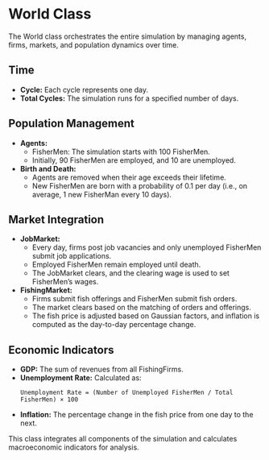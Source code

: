 # World Class

The World class orchestrates the entire simulation by managing agents, firms, markets, and population dynamics over time.

## Time
- **Cycle:** Each cycle represents one day.
- **Total Cycles:** The simulation runs for a specified number of days.

## Population Management
- **Agents:**  
  - FisherMen: The simulation starts with 100 FisherMen.
  - Initially, 90 FisherMen are employed, and 10 are unemployed.
- **Birth and Death:**  
  - Agents are removed when their age exceeds their lifetime.
  - New FisherMen are born with a probability of 0.1 per day (i.e., on average, 1 new FisherMan every 10 days).

## Market Integration
- **JobMarket:**  
  - Every day, firms post job vacancies and only unemployed FisherMen submit job applications.
  - Employed FisherMen remain employed until death.
  - The JobMarket clears, and the clearing wage is used to set FisherMen’s wages.
- **FishingMarket:**  
  - Firms submit fish offerings and FisherMen submit fish orders.
  - The market clears based on the matching of orders and offerings.
  - The fish price is adjusted based on Gaussian factors, and inflation is computed as the day-to-day percentage change.

## Economic Indicators
- **GDP:** The sum of revenues from all FishingFirms.
- **Unemployment Rate:** Calculated as:
  ```
  Unemployment Rate = (Number of Unemployed FisherMen / Total FisherMen) × 100
  ``` 
- **Inflation:** The percentage change in the fish price from one day to the next.

This class integrates all components of the simulation and calculates macroeconomic indicators for analysis.
